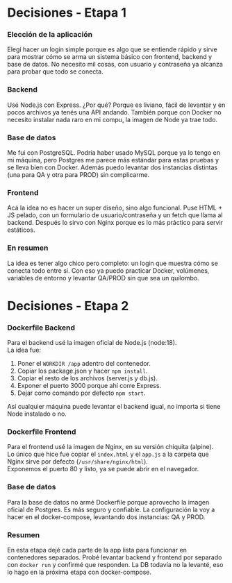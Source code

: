 # Decisiones - Etapa 1

### Elección de la aplicación
Elegí hacer un login simple porque es algo que se entiende rápido y sirve para mostrar cómo se arma un sistema básico con frontend, backend y base de datos. No necesito mil cosas, con usuario y contraseña ya alcanza para probar que todo se conecta.

### Backend
Usé Node.js con Express. ¿Por qué? Porque es liviano, fácil de levantar y en pocos archivos ya tenés una API andando. También porque con Docker no necesito instalar nada raro en mi compu, la imagen de Node ya trae todo.

### Base de datos
Me fui con PostgreSQL. Podría haber usado MySQL porque ya lo tengo en mi máquina, pero Postgres me parece más estándar para estas pruebas y se lleva bien con Docker. Además puedo levantar dos instancias distintas (una para QA y otra para PROD) sin complicarme.

### Frontend
Acá la idea no es hacer un super diseño, sino algo funcional. Puse HTML + JS pelado, con un formulario de usuario/contraseña y un fetch que llama al backend. Después lo sirvo con Nginx porque es lo más práctico para servir estáticos.

### En resumen
La idea es tener algo chico pero completo: un login que muestra cómo se conecta todo entre sí. Con eso ya puedo practicar Docker, volúmenes, variables de entorno y levantar QA/PROD sin que sea un quilombo.

# Decisiones - Etapa 2

### Dockerfile Backend
Para el backend usé la imagen oficial de Node.js (node:18).  
La idea fue:
1. Poner el `WORKDIR /app` adentro del contenedor.
2. Copiar los package.json y hacer `npm install`.
3. Copiar el resto de los archivos (server.js y db.js).
4. Exponer el puerto 3000 porque ahí corre Express.
5. Dejar como comando por defecto `npm start`.

Así cualquier máquina puede levantar el backend igual, no importa si tiene Node instalado o no.

### Dockerfile Frontend
Para el frontend usé la imagen de Nginx, en su versión chiquita (alpine).  
Lo único que hice fue copiar el `index.html` y el `app.js` a la carpeta que Nginx sirve por defecto (`/usr/share/nginx/html`).  
Exponemos el puerto 80 y listo, ya se puede abrir en el navegador.

### Base de datos
Para la base de datos no armé Dockerfile porque aprovecho la imagen oficial de Postgres. Es más seguro y confiable. La configuración la voy a hacer en el docker-compose, levantando dos instancias: QA y PROD.

### Resumen
En esta etapa dejé cada parte de la app lista para funcionar en contenedores separados. Probé levantar backend y frontend por separado con `docker run` y confirmé que responden. La DB todavía no la levanté, eso lo hago en la próxima etapa con docker-compose.